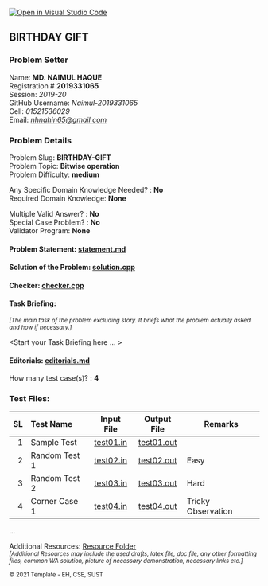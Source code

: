 [![Open in Visual Studio Code](https://classroom.github.com/assets/open-in-vscode-f059dc9a6f8d3a56e377f745f24479a46679e63a5d9fe6f495e02850cd0d8118.svg)](https://classroom.github.com/online_ide?assignment_repo_id=6472291&assignment_repo_type=AssignmentRepo)
## BIRTHDAY GIFT

### Problem Setter

Name:  **MD. NAIMUL HAQUE**         
Registration # **2019331065**            
Session: *2019-20*            
GitHub Username: *Naimul-2019331065*               
Cell: *01521536029*              
Email: *nhnahin65@gmail.com*  

### Problem Details

Problem Slug: **BIRTHDAY-GIFT**        
Problem Topic: **Bitwise operation**    
Problem Difficulty: **medium**     

Any Specific Domain Knowledge Needed? : **No**    
Required Domain Knowledge: **None**    

Multiple Valid Answer? : **No**    
Special Case Problem? : **No**    
Validator Program: **None**   

#### Problem Statement: [statement.md](statement.md)    
#### Solution of the Problem: [solution.cpp](solution.cpp)

#### Checker: [checker.cpp](checker.cpp)        

#### Task Briefing:      
<small>*[The main task of the problem excluding story. It briefs what the problem actually asked and how if necessary.]*</small>    

<Start your Task Briefing here ... >

#### Editorials: [editorials.md](editorials.md)       

How many test case(s)? : **4**

### Test Files:      
|SL| Test Name| Input File| Output File|Remarks|
|-:|:---------|:---------:|:----------:|-------|
|1 | Sample Test| [test01.in](tests/test01.in)|[test01.out](tests/test01.out)||
|2 | Random Test 1| [test02.in](tests/test02.in)|[test02.out](tests/test02.out)|Easy|
|3 | Random Test 2| [test03.in](tests/test03.in)|[test03.out](tests/test03.out)|Hard|
|4 | Corner Case 1| [test04.in](tests/test04.in)|[test04.out](tests/test04.out)|Tricky Observation|
...

Additional Resources: [Resource Folder](resources/)       
<small>*[Additional Resources may include the used drafts, latex file, doc file, any other formatting files, common WA solution, picture of necessary demonstration, necessary links etc.]*</small>    

<small>&copy; 2021 Template - EH, CSE, SUST</small>  
